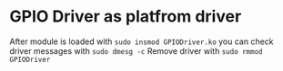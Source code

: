 # GPIO Driver as platfrom  driver 

After module is loaded with `sudo insmod GPIODriver.ko` you can check driver messages with `sudo dmesg -c`
Remove driver with `sudo rmmod GPIODriver` 
